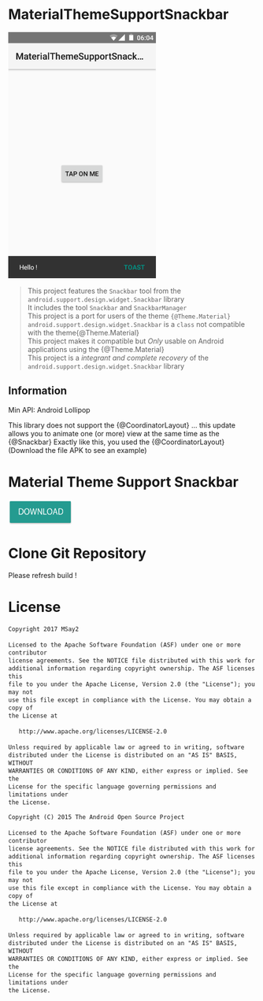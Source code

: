 # MaterialThemeSupportSnackbar

<img src="screenshot/screen.png" width="300">

> This project features the `Snackbar` tool from the `android.support.design.widget.Snackbar` library  
> It includes the tool `Snackbar` and `SnackbarManager`  
> This project is a port for users of the theme `{@Theme.Material}`  
> `android.support.design.widget.Snackbar` is a `class` not compatible with the theme{@Theme.Material}  
> This project makes it compatible but *Only* usable on Android applications using the {@Theme.Material}  
> This project is a *integrant and complete recovery* of the `android.support.design.widget.Snackbar` library  

## Information

Min API: Android Lollipop  

This library does not support the {@CoordinatorLayout} ... this update allows you to animate one (or more) view at the same time as the {@Snackbar} Exactly like this, you used the {@CoordinatorLayout} (Download the file APK to see an example)

# Material Theme Support Snackbar

<a href="https://raw.githubusercontent.com/MSay2/MaterialThemeSupportSnackbar/master/application/MaterialThemeSupportSnackbar.apk" > <img src="screenshot/button_download.png" width="130" height="50"></a>

# Clone Git Repository

Please refresh build !

# License

```
Copyright 2017 MSay2

Licensed to the Apache Software Foundation (ASF) under one or more contributor
license agreements. See the NOTICE file distributed with this work for
additional information regarding copyright ownership. The ASF licenses this
file to you under the Apache License, Version 2.0 (the "License"); you may not
use this file except in compliance with the License. You may obtain a copy of
the License at

   http://www.apache.org/licenses/LICENSE-2.0

Unless required by applicable law or agreed to in writing, software
distributed under the License is distributed on an "AS IS" BASIS, WITHOUT
WARRANTIES OR CONDITIONS OF ANY KIND, either express or implied. See the
License for the specific language governing permissions and limitations under
the License.
```


```
Copyright (C) 2015 The Android Open Source Project

Licensed to the Apache Software Foundation (ASF) under one or more contributor
license agreements. See the NOTICE file distributed with this work for
additional information regarding copyright ownership. The ASF licenses this
file to you under the Apache License, Version 2.0 (the "License"); you may not
use this file except in compliance with the License. You may obtain a copy of
the License at

   http://www.apache.org/licenses/LICENSE-2.0

Unless required by applicable law or agreed to in writing, software
distributed under the License is distributed on an "AS IS" BASIS, WITHOUT
WARRANTIES OR CONDITIONS OF ANY KIND, either express or implied. See the
License for the specific language governing permissions and limitations under
the License.
```
